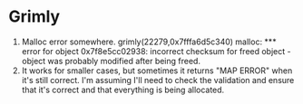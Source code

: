 # Grimly

1. Malloc error somewhere.
grimly(22279,0x7fffa6d5c340) malloc: *** error for object 0x7f8e5cc02938: incorrect checksum for freed object - object was probably modified after being freed.
2. It works for smaller cases, but sometimes it returns "MAP ERROR" when it's still correct. I'm assuming I'll need to check the validation and ensure that it's correct and that everything is being allocated. 
